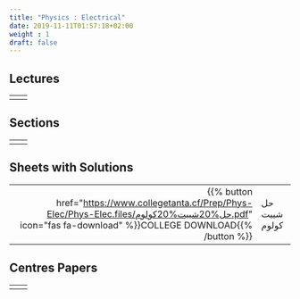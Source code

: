 ```yaml
---
title: "Physics : Electrical"
date: 2019-11-11T01:57:18+02:00
weight : 1
draft: false
---
```



## Lectures



|  | |
|---:|----------------------|
| || 


## Sections

|  | |
|---:|----------------------|
| || 

## Sheets with Solutions

|  | |
|---:|----------------------|
| {{% button href="https://www.collegetanta.cf/Prep/Phys-Elec/Phys-Elec.files/حل%20شييت%20كولوم.pdf" icon="fas fa-download" %}}COLLEGE DOWNLOAD{{% /button %}} | حل شييت كولوم    |


## Centres Papers 

|  | |
|---:|----------------------|
| || 
